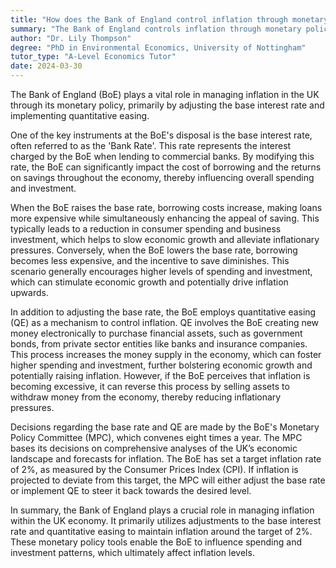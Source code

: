 ```yaml
---
title: "How does the Bank of England control inflation through monetary policy?"
summary: "The Bank of England controls inflation through monetary policy by adjusting the base interest rate and conducting quantitative easing."
author: "Dr. Lily Thompson"
degree: "PhD in Environmental Economics, University of Nottingham"
tutor_type: "A-Level Economics Tutor"
date: 2024-03-30
---
```


The Bank of England (BoE) plays a vital role in managing inflation in the UK through its monetary policy, primarily by adjusting the base interest rate and implementing quantitative easing.

One of the key instruments at the BoE's disposal is the base interest rate, often referred to as the 'Bank Rate'. This rate represents the interest charged by the BoE when lending to commercial banks. By modifying this rate, the BoE can significantly impact the cost of borrowing and the returns on savings throughout the economy, thereby influencing overall spending and investment.

When the BoE raises the base rate, borrowing costs increase, making loans more expensive while simultaneously enhancing the appeal of saving. This typically leads to a reduction in consumer spending and business investment, which helps to slow economic growth and alleviate inflationary pressures. Conversely, when the BoE lowers the base rate, borrowing becomes less expensive, and the incentive to save diminishes. This scenario generally encourages higher levels of spending and investment, which can stimulate economic growth and potentially drive inflation upwards.

In addition to adjusting the base rate, the BoE employs quantitative easing (QE) as a mechanism to control inflation. QE involves the BoE creating new money electronically to purchase financial assets, such as government bonds, from private sector entities like banks and insurance companies. This process increases the money supply in the economy, which can foster higher spending and investment, further bolstering economic growth and potentially raising inflation. However, if the BoE perceives that inflation is becoming excessive, it can reverse this process by selling assets to withdraw money from the economy, thereby reducing inflationary pressures.

Decisions regarding the base rate and QE are made by the BoE's Monetary Policy Committee (MPC), which convenes eight times a year. The MPC bases its decisions on comprehensive analyses of the UK’s economic landscape and forecasts for inflation. The BoE has set a target inflation rate of $2\%$, as measured by the Consumer Prices Index (CPI). If inflation is projected to deviate from this target, the MPC will either adjust the base rate or implement QE to steer it back towards the desired level.

In summary, the Bank of England plays a crucial role in managing inflation within the UK economy. It primarily utilizes adjustments to the base interest rate and quantitative easing to maintain inflation around the target of $2\%$. These monetary policy tools enable the BoE to influence spending and investment patterns, which ultimately affect inflation levels.
    